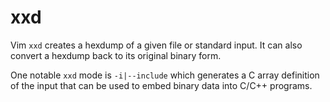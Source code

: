 # xxd

Vim `xxd` creates a hexdump of a given file or standard input. It can also
convert a hexdump back to its original binary form.

One notable `xxd` mode is `-i|--include` which generates a C array definition
of the input that can be used to embed binary data into C/C++ programs.
